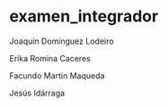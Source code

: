 # examen_integrador

Joaquin Dominguez Lodeiro

Erika Romina Caceres

Facundo Martin Maqueda

Jesús Idárraga
